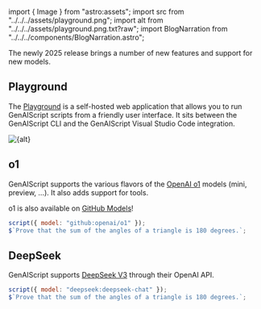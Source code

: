 import { Image } from "astro:assets";
import src from "../../../assets/playground.png";
import alt from "../../../assets/playground.png.txt?raw";
import BlogNarration from "../../../components/BlogNarration.astro";

<BlogNarration />

The newly 2025 release brings a number of new features and support for new models.

## Playground

The [Playground](/genaiscript/reference/playground) is a self-hosted web application that allows you to run GenAIScript scripts
from a friendly user interface. It sits between the GenAIScript CLI
and the GenAIScript Visual Studio Code integration.

<Image src={src} alt={alt} />

## o1

GenAIScript supports the various flavors of the [OpenAI o1](https://openai.com/o1/) models (mini, preview, ...). It also adds support for tools.

o1 is also available on [GitHub Models](https://github.com/marketplace/models/azure-openai/o1/playground)!

```js
script({ model: "github:openai/o1" });
$`Prove that the sum of the angles of a triangle is 180 degrees.`;
```

## DeepSeek

GenAIScript supports [DeepSeek V3](https://www.deepseek.com/) through their OpenAI API.

```js
script({ model: "deepseek:deepseek-chat" });
$`Prove that the sum of the angles of a triangle is 180 degrees.`;
```